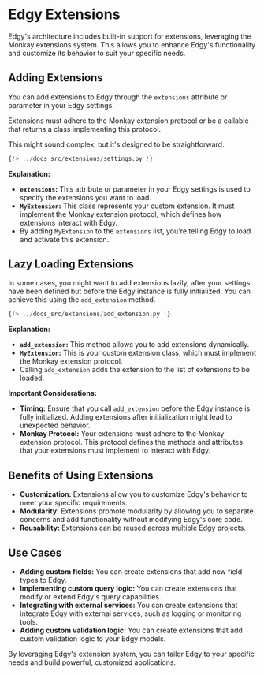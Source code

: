 # Edgy Extensions

Edgy's architecture includes built-in support for extensions, leveraging the Monkay extensions system. This allows you to enhance Edgy's functionality and customize its behavior to suit your specific needs.

## Adding Extensions

You can add extensions to Edgy through the `extensions` attribute or parameter in your Edgy settings.

Extensions must adhere to the Monkay extension protocol or be a callable that returns a class implementing this protocol.

This might sound complex, but it's designed to be straightforward.

```python
{!> ../docs_src/extensions/settings.py !}
```

**Explanation:**

* **`extensions`:** This attribute or parameter in your Edgy settings is used to specify the extensions you want to load.
* **`MyExtension`:** This class represents your custom extension. It must implement the Monkay extension protocol, which defines how extensions interact with Edgy.
* By adding `MyExtension` to the `extensions` list, you're telling Edgy to load and activate this extension.

## Lazy Loading Extensions

In some cases, you might want to add extensions lazily, after your settings have been defined but before the Edgy instance is fully initialized. You can achieve this using the `add_extension` method.

```python
{!> ../docs_src/extensions/add_extension.py !}
```

**Explanation:**

* **`add_extension`:** This method allows you to add extensions dynamically.
* **`MyExtension`:** This is your custom extension class, which must implement the Monkay extension protocol.
* Calling `add_extension` adds the extension to the list of extensions to be loaded.

**Important Considerations:**

* **Timing:** Ensure that you call `add_extension` before the Edgy instance is fully initialized. Adding extensions after initialization might lead to unexpected behavior.
* **Monkay Protocol:** Your extensions must adhere to the Monkay extension protocol. This protocol defines the methods and attributes that your extensions must implement to interact with Edgy.

## Benefits of Using Extensions

* **Customization:** Extensions allow you to customize Edgy's behavior to meet your specific requirements.
* **Modularity:** Extensions promote modularity by allowing you to separate concerns and add functionality without modifying Edgy's core code.
* **Reusability:** Extensions can be reused across multiple Edgy projects.

## Use Cases

* **Adding custom fields:** You can create extensions that add new field types to Edgy.
* **Implementing custom query logic:** You can create extensions that modify or extend Edgy's query capabilities.
* **Integrating with external services:** You can create extensions that integrate Edgy with external services, such as logging or monitoring tools.
* **Adding custom validation logic:** You can create extensions that add custom validation logic to your Edgy models.

By leveraging Edgy's extension system, you can tailor Edgy to your specific needs and build powerful, customized applications.

